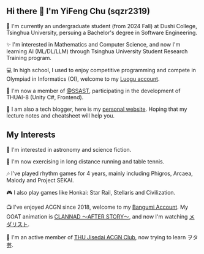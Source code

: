 <!--
**sqzr2319/sqzr2319** is a ✨ _special_ ✨ repository because its `README.md` (this file) appears on your GitHub profile.

Here are some ideas to get you started:

- 🔭 I’m currently working on ...
- 🌱 I’m currently learning ...
- 👯 I’m looking to collaborate on ...
- 🤔 I’m looking for help with ...
- 💬 Ask me about ...
- 📫 How to reach me: ...
- 😄 Pronouns: ...
- ⚡ Fun fact: ...
-->

## Hi there 👋 I'm YiFeng Chu (sqzr2319)

📘 I'm currently an undergraduate student (from 2024 Fall) at Dushi College, Tsinghua University, persuing a Bachelor's degree in Software Engineering.

✨ I'm interested in Mathematics and Computer Science, and now I'm learning AI (ML/DL/LLM) through Tsinghua University Student Research Training program.

💻 In high school, I used to enjoy competitive programming and compete in Olympiad in Informatics (OI), welcome to my [Luogu account](https://www.luogu.com.cn/user/218400).

📝 I'm now a member of [@SSAST](https://github.com/ssast-tech), participating in the development of THUAI-8 (Unity C#, Frontend).

📑 I am also a tech blogger, here is my [personal website](https://sqzr2319.github.io). Hoping that my lecture notes and cheatsheet will help you.

## My Interests

🔭 I'm interested in astronomy and science fiction.

👟 I'm now exercising in long distance running and table tennis.

🎶 I've played rhythm games for 4 years, mainly including Phigros, Arcaea, Malody and Project SEKAI.

🎮 I also play games like Honkai: Star Rail, Stellaris and Civilization.

📺 I've enjoyed ACGN since 2018, welcome to my [Bangumi Account](https://bangumi.tv/user/780396). My GOAT animation is [CLANNAD 〜AFTER STORY〜](https://bangumi.tv/subject/876), and now I'm watching [メダリスト](https://bangumi.tv/subject/430699).

🏫 I'm an active member of [THU Jisedai ACGN Club](https://thujsd.club/), now trying to learn ヲタ芸.

